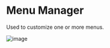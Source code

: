 # Menu Manager

Used to customize one or more menus.

![image](../_static/images/advanced/fusionpbx_menu_manager.jpg)
